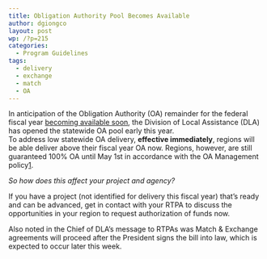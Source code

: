 ```yaml
---
title: Obligation Authority Pool Becomes Available
author: dgiongco
layout: post
wp: /?p=215
categories:
  - Program Guidelines
tags:
  - delivery
  - exchange
  - match
  - OA
---
```

In anticipation of the Obligation Authority (OA) remainder for the federal fiscal year [becoming available soon][1], the Division of Local Assistance (DLA) has opened the statewide OA pool early this year.  
To address low statewide OA delivery, **effective immediately**, regions will be able deliver above their fiscal year OA now. Regions, however, are still guaranteed 100% OA until May 1st in accordance with the OA Management policy<a class="footnote" id="fnref:1" title="see footnote" href="1">[1]</a>.

*So how does this affect your project and agency?<!--more-->*

If you have a project (not identified for delivery this fiscal year) that’s ready and can be advanced, get in contact with your RTPA to discuss the opportunities in your region to request authorization of funds now.

Also noted in the Chief of DLA’s message to RTPAs was Match & Exchange agreements will proceed after the President signs the bill into law, which is expected to occur later this week.

[^1]:    According to the OA management policy, each Region’s delivery is limited  to 100% OA until May 1st . After May 1st, DLA opens up  the statewide OA pool. 
    <a class="reversefootnote" title="return to article" href="1"> ↩</a>

 [1]: http://www.transportationissuesdaily.com/congress-finalizes-2013-transportation-funding-at-map-21-level/